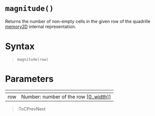 # `magnitude()`

Returns the number of non-empty cells in the given row of the quadrille [memory2D](/docs/props#memory2d) internal representation.

# Syntax

> `magnitude(row)`

# Parameters

| <!-- --> | <!-- -->                                                     |
|----------|--------------------------------------------------------------|
| row      | Number: number of the row [\[0..width\]](/docs/props#width)] |

> :ToCPrevNext